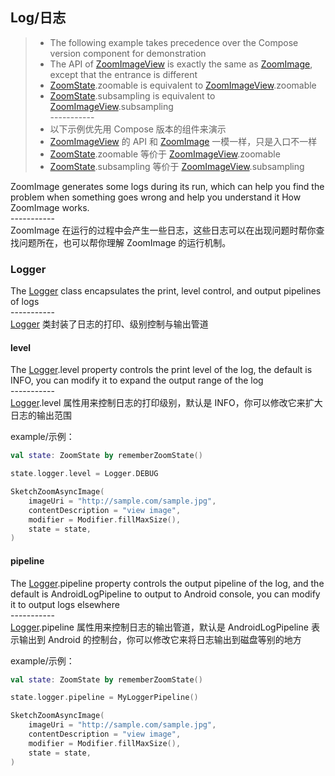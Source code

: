 ## Log/日志

> * The following example takes precedence over the Compose version component for demonstration
> * The API of [ZoomImageView] is exactly the same as [ZoomImage], except that the entrance is
    different
> * [ZoomState].zoomable is equivalent to [ZoomImageView].zoomable
> * [ZoomState].subsampling is equivalent to [ZoomImageView].subsampling
    <br>-----------</br>
> * 以下示例优先用 Compose 版本的组件来演示
> * [ZoomImageView] 的 API 和 [ZoomImage] 一模一样，只是入口不一样
> * [ZoomState].zoomable 等价于 [ZoomImageView].zoomable
> * [ZoomState].subsampling 等价于 [ZoomImageView].subsampling

ZoomImage generates some logs during its run, which can help you find the problem when something
goes wrong and help you understand it
How ZoomImage works.
<br>-----------</br>
ZoomImage 在运行的过程中会产生一些日志，这些日志可以在出现问题时帮你查找问题所在，也可以帮你理解
ZoomImage 的运行机制。

### Logger

The [Logger] class encapsulates the print, level control, and output pipelines of logs
<br>-----------</br>
[Logger] 类封装了日志的打印、级别控制与输出管道

#### level

The [Logger].level property controls the print level of the log, the default is INFO, you can modify
it to expand the output range of the log
<br>-----------</br>
[Logger].level 属性用来控制日志的打印级别，默认是 INFO，你可以修改它来扩大日志的输出范围

example/示例：

```kotlin
val state: ZoomState by rememberZoomState()

state.logger.level = Logger.DEBUG

SketchZoomAsyncImage(
    imageUri = "http://sample.com/sample.jpg",
    contentDescription = "view image",
    modifier = Modifier.fillMaxSize(),
    state = state,
)
```

#### pipeline

The [Logger].pipeline property controls the output pipeline of the log, and the default is
AndroidLogPipeline to output to Android
console, you can modify it to output logs elsewhere
<br>-----------</br>
[Logger].pipeline 属性用来控制日志的输出管道，默认是 AndroidLogPipeline 表示输出到 Android
的控制台，你可以修改它来将日志输出到磁盘等别的地方

example/示例：

```kotlin
val state: ZoomState by rememberZoomState()

state.logger.pipeline = MyLoggerPipeline()

SketchZoomAsyncImage(
    imageUri = "http://sample.com/sample.jpg",
    contentDescription = "view image",
    modifier = Modifier.fillMaxSize(),
    state = state,
)
```

[ZoomImageView]: ../../zoomimage-view/src/main/java/com/github/panpf/zoomimage/ZoomImageView.kt

[ZoomImage]: ../../zoomimage-compose/src/main/java/com/github/panpf/zoomimage/ZoomImage.kt

[ZoomState]: ../../zoomimage-compose/src/main/java/com/github/panpf/zoomimage/compose/ZoomState.kt

[Logger]: ../../zoomimage-core/src/main/java/com/github/panpf/zoomimage/Logger.kt